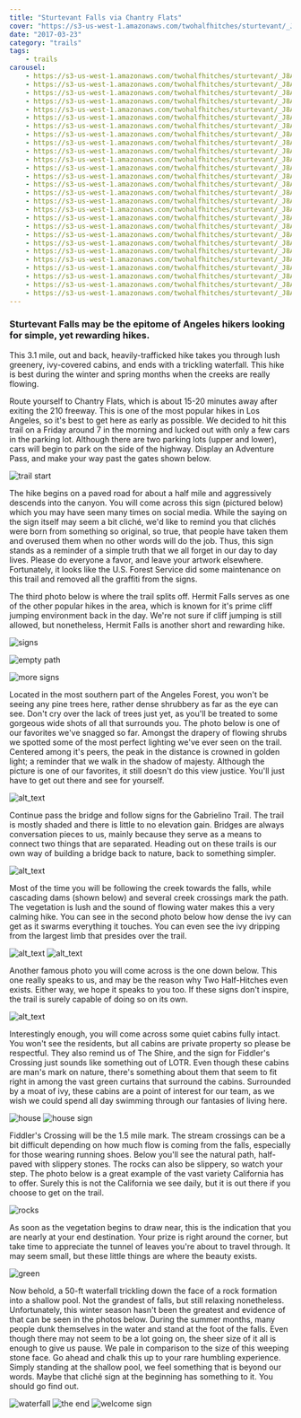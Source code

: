 ```yaml
---
title: "Sturtevant Falls via Chantry Flats"
cover: "https://s3-us-west-1.amazonaws.com/twohalfhitches/sturtevant/_J8A4928.jpg"
date: "2017-03-23"
category: "trails"
tags:
    - trails
carousel:
    - https://s3-us-west-1.amazonaws.com/twohalfhitches/sturtevant/_J8A4807.jpg
    - https://s3-us-west-1.amazonaws.com/twohalfhitches/sturtevant/_J8A4812.jpg
    - https://s3-us-west-1.amazonaws.com/twohalfhitches/sturtevant/_J8A4816.jpg
    - https://s3-us-west-1.amazonaws.com/twohalfhitches/sturtevant/_J8A4807.jpg
    - https://s3-us-west-1.amazonaws.com/twohalfhitches/sturtevant/_J8A4812.jpg
    - https://s3-us-west-1.amazonaws.com/twohalfhitches/sturtevant/_J8A4816.jpg
    - https://s3-us-west-1.amazonaws.com/twohalfhitches/sturtevant/_J8A4807.jpg
    - https://s3-us-west-1.amazonaws.com/twohalfhitches/sturtevant/_J8A4812.jpg
    - https://s3-us-west-1.amazonaws.com/twohalfhitches/sturtevant/_J8A4816.jpg
    - https://s3-us-west-1.amazonaws.com/twohalfhitches/sturtevant/_J8A4807.jpg
    - https://s3-us-west-1.amazonaws.com/twohalfhitches/sturtevant/_J8A4812.jpg
    - https://s3-us-west-1.amazonaws.com/twohalfhitches/sturtevant/_J8A4816.jpg
    - https://s3-us-west-1.amazonaws.com/twohalfhitches/sturtevant/_J8A4807.jpg
    - https://s3-us-west-1.amazonaws.com/twohalfhitches/sturtevant/_J8A4812.jpg
    - https://s3-us-west-1.amazonaws.com/twohalfhitches/sturtevant/_J8A4816.jpg
    - https://s3-us-west-1.amazonaws.com/twohalfhitches/sturtevant/_J8A4807.jpg
    - https://s3-us-west-1.amazonaws.com/twohalfhitches/sturtevant/_J8A4812.jpg
    - https://s3-us-west-1.amazonaws.com/twohalfhitches/sturtevant/_J8A4816.jpg
    - https://s3-us-west-1.amazonaws.com/twohalfhitches/sturtevant/_J8A4807.jpg
    - https://s3-us-west-1.amazonaws.com/twohalfhitches/sturtevant/_J8A4812.jpg
    - https://s3-us-west-1.amazonaws.com/twohalfhitches/sturtevant/_J8A4816.jpg
    - https://s3-us-west-1.amazonaws.com/twohalfhitches/sturtevant/_J8A4807.jpg
    - https://s3-us-west-1.amazonaws.com/twohalfhitches/sturtevant/_J8A4812.jpg
    - https://s3-us-west-1.amazonaws.com/twohalfhitches/sturtevant/_J8A4816.jpg
    - https://s3-us-west-1.amazonaws.com/twohalfhitches/sturtevant/_J8A4807.jpg
    - https://s3-us-west-1.amazonaws.com/twohalfhitches/sturtevant/_J8A4812.jpg
    - https://s3-us-west-1.amazonaws.com/twohalfhitches/sturtevant/_J8A4816.jpg
---
```


### Sturtevant Falls may be the epitome of Angeles hikers looking for simple, yet rewarding hikes.

This 3.1 mile, out and back, heavily-trafficked hike takes you
through lush greenery, ivy-covered cabins, and ends with a trickling waterfall.
This hike is best during the winter and spring months when the creeks are really flowing.

Route yourself to Chantry Flats, which is about 15-20 minutes away after exiting
the 210 freeway. This is one of the most popular hikes in Los Angeles, so it's best
to get here as early as possible. We decided to hit this trail on a Friday around 7
in the morning and lucked out with only a few cars in the parking lot. Although
there are two parking lots (upper and lower), cars will begin to park on the side
of the highway. Display an Adventure Pass, and make your way past the gates shown
below.

![trail start](https://s3-us-west-1.amazonaws.com/twohalfhitches/sturtevant/_J8A4807.jpg)

The hike begins on a paved road for about a half mile and aggressively descends
into the canyon. You will come across this sign (pictured below) which you may
have seen many times on social media. While the saying on the sign itself may
seem a bit cliché, we'd like to remind you that clichés were born from something
so original, so true, that people have taken them and overused them when no other
words will do the job. Thus, this sign stands as a reminder of a simple truth that
we all forget in our day to day lives. Please do everyone a favor, and leave your
artwork elsewhere. Fortunately, it looks like the U.S. Forest Service did some
maintenance on this trail and removed all the graffiti from the signs.

The third photo below is where the trail splits off. Hermit Falls serves as one of
the other popular hikes in the area, which is known for it's prime cliff jumping
environment back in the day. We're not sure if cliff jumping is still allowed, but
nonetheless, Hermit Falls is another short and rewarding hike.

![signs](https://s3-us-west-1.amazonaws.com/twohalfhitches/sturtevant/_J8A4812.jpg "Signs")

![empty path](https://s3-us-west-1.amazonaws.com/twohalfhitches/sturtevant/_J8A4816.jpg "empty path")

![more signs](https://s3-us-west-1.amazonaws.com/twohalfhitches/sturtevant/_J8A4813.jpg "more signs")

Located in the most southern part of the Angeles Forest, you won't be seeing any
pine trees here, rather dense shrubbery as far as the eye can see. Don't cry over
the lack of trees just yet, as you'll be treated to some gorgeous wide shots of all
that surrounds you. The photo below is one of our favorites we've snagged so far.
Amongst the drapery of flowing shrubs we spotted some of the most perfect lighting
we've ever seen on the trail. Centered among it's peers, the peak in the distance
is crowned in golden light; a reminder that we walk in the shadow of majesty.
Although the picture is one of our favorites, it still doesn't do this view justice.
You'll just have to get out there and see for yourself.

![alt_text](https://s3-us-west-1.amazonaws.com/twohalfhitches/sturtevant/_J8A4815.jpg "woah")

Continue pass the bridge and follow signs for the Gabrielino Trail. The trail is
mostly shaded and there is little to no elevation gain. Bridges are always
conversation pieces to us, mainly because they serve as a means to connect
two things that are separated. Heading out on these trails is our own way of
building a bridge back to nature, back to something simpler.

![alt_text](https://s3-us-west-1.amazonaws.com/twohalfhitches/sturtevant/_J8A4827.jpg "bridge")

Most of the time you will be following the creek towards the falls, while cascading
dams (shown below) and several creek crossings mark the path. The vegetation is
lush and the sound of flowing water makes this a very calming hike. You can see
in the second photo below how dense the ivy can get as it swarms everything it
touches. You can even see the ivy dripping from the largest limb that presides over
the trail.

![alt_text](https://s3-us-west-1.amazonaws.com/twohalfhitches/sturtevant/_J8A4847.jpg "one")
![alt_text](https://s3-us-west-1.amazonaws.com/twohalfhitches/sturtevant/_J8A4857.jpg "two")

Another famous photo you will come across is the one down below. This one really
speaks to us, and may be the reason why Two Half-Hitches even exists. Either way,
we hope it speaks to you too. If these signs don't inspire, the trail is surely
capable of doing so on its own.

![alt_text](https://s3-us-west-1.amazonaws.com/twohalfhitches/sturtevant/_J8A4893.jpg "three")

Interestingly enough, you will come across some quiet cabins fully intact. You
won't see the residents, but all cabins are private property so please be respectful.
They also remind us of The Shire, and the sign for Fiddler's Crossing just sounds
like something out of LOTR. Even though these cabins are man's mark on nature,
there's something about them that seem to fit right in among the vast green
curtains that surround the cabins. Surrounded by a moat of ivy, these cabins
are a point of interest for our team, as we wish we could spend all day swimming
through our fantasies of living here.

![house](https://s3-us-west-1.amazonaws.com/twohalfhitches/sturtevant/_J8A4894.jpg "house")
![house sign](https://s3-us-west-1.amazonaws.com/twohalfhitches/sturtevant/_J8A4899.jpg "house sign")

Fiddler's Crossing will be the 1.5 mile mark. The stream crossings can be a bit
difficult depending on how much flow is coming from the falls, especially for
those wearing running shoes. Below you'll see the natural path, half-paved with
slippery stones. The rocks can also be slippery, so watch your step. The photo
below is a great example of the vast variety California has to offer. Surely this
is not the California we see daily, but it is out there if you choose to get on the
trail.

![rocks](https://s3-us-west-1.amazonaws.com/twohalfhitches/sturtevant/_J8A4904.jpg "rocks")

As soon as the vegetation begins to draw near, this is the indication that you
are nearly at your end destination. Your prize is right around the corner, but
take time to appreciate the tunnel of leaves you're about to travel through. It
may seem small, but these little things are where the beauty exists.

![green](https://s3-us-west-1.amazonaws.com/twohalfhitches/sturtevant/_J8A4914.jpg "green")

Now behold, a 50-ft waterfall trickling down the face of a rock formation into
a shallow pool. Not the grandest of falls, but still relaxing nonetheless.
Unfortunately, this winter season hasn't been the greatest and evidence of
that can be seen in the photos below. During the summer months, many people
dunk themselves in the water and stand at the foot of the falls. Even though
there may not seem to be a lot going on, the sheer size of it all is enough to
give us pause. We pale in comparison to the size of this weeping stone face. Go
ahead and chalk this up to your rare humbling experience. Simply standing at
the shallow pool, we feel something that is beyond our words. Maybe that cliché
sign at the beginning has something to it. You should go find out.

![](https://s3-us-west-1.amazonaws.com/twohalfhitches/sturtevant/_J8A4934.jpg "waterfall")
![](https://s3-us-west-1.amazonaws.com/twohalfhitches/sturtevant/_J8A4933.jpg "the end")
![](https://s3-us-west-1.amazonaws.com/twohalfhitches/sturtevant/_J8A4951.jpg "welcome sign")
